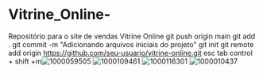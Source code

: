 # Vitrine_Online-
Repositório para o site de vendas Vitrine Online 
git push origin main
git add .
git commit -m "Adicionando arquivos iniciais do projeto"
git init
git remote add origin https://github.com/seu-usuario/vitrine-online.git
esc
tab
control + shift +m![1000059505](https://github.com/user-attachments/assets/3efafef8-73d0-401e-aa2f-66282ab71716)
![1000109461](https://github.com/user-attachments/assets/22e1e8a2-f71d-40f7-b3c1-734bbae6be61)
![1000116301](https://github.com/user-attachments/assets/4736b8c6-be60-463e-9339-f90172e0e206)
![1000010437](https://github.com/user-attachments/assets/19b9406f-420f-40a6-a29c-d5f7bb297f17)
